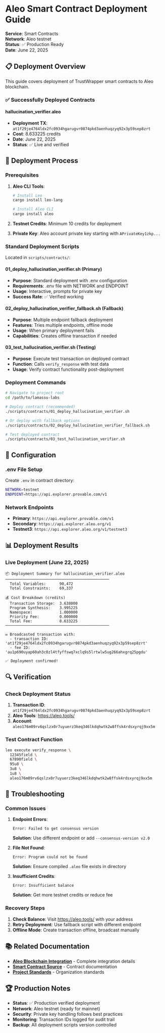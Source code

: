 # Aleo Smart Contract Deployment Guide

**Service**: Smart Contracts  
**Network**: Aleo testnet  
**Status**: ✅ Production Ready  
**Date**: June 22, 2025

## 📋 Deployment Overview

This guide covers deployment of TrustWrapper smart contracts to Aleo blockchain.

### ✅ Successfully Deployed Contracts

#### hallucination_verifier.aleo
- **Deployment TX**: `at1f29je4764ldx2fc0934hgarugvr0874pkd3aenhuqzyq92x3p59sep8zrt`
- **Cost**: 8.633225 credits
- **Date**: June 22, 2025
- **Status**: ✅ Live and verified

## 🚀 Deployment Process

### Prerequisites

1. **Aleo CLI Tools**:
   ```bash
   # Install Leo
   cargo install leo-lang
   
   # Install Aleo CLI
   cargo install aleo
   ```

2. **Testnet Credits**: Minimum 10 credits for deployment

3. **Private Key**: Aleo account private key starting with `APrivateKey1zkp...`

### Standard Deployment Scripts

Located in `scripts/contracts/`:

#### 01_deploy_hallucination_verifier.sh (Primary)
- **Purpose**: Standard deployment with .env configuration
- **Requirements**: .env file with NETWORK and ENDPOINT
- **Usage**: Interactive, prompts for private key
- **Success Rate**: ✅ Verified working

#### 02_deploy_hallucination_verifier_fallback.sh (Fallback)
- **Purpose**: Multiple endpoint fallback deployment
- **Features**: Tries multiple endpoints, offline mode
- **Usage**: When primary deployment fails
- **Capabilities**: Creates offline transaction if needed

#### 03_test_hallucination_verifier.sh (Testing)
- **Purpose**: Execute test transaction on deployed contract
- **Function**: Calls `verify_response` with test data
- **Usage**: Verify contract functionality post-deployment

### Deployment Commands

```bash
# Navigate to project root
cd /path/to/lamassu-labs

# Deploy contract (recommended)
./scripts/contracts/01_deploy_hallucination_verifier.sh

# Or deploy with fallback options
./scripts/contracts/02_deploy_hallucination_verifier_fallback.sh

# Test deployed contract
./scripts/contracts/03_test_hallucination_verifier.sh
```

## 🔧 Configuration

### .env File Setup
Create `.env` in contract directory:
```bash
NETWORK=testnet
ENDPOINT=https://api.explorer.provable.com/v1
```

### Network Endpoints
- **Primary**: `https://api.explorer.provable.com/v1`
- **Secondary**: `https://api.explorer.aleo.org/v1`
- **Testnet3**: `https://api.explorer.aleo.org/v1/testnet3`

## 📊 Deployment Results

### Live Deployment (June 22, 2025)

```
📦 Deployment Summary for hallucination_verifier.aleo
──────────────────────────────────────────────
  Total Variables:      90,472
  Total Constraints:    69,337

💰 Cost Breakdown (credits)
  Transaction Storage:  3.638000
  Program Synthesis:    3.995225
  Namespace:            1.000000
  Priority Fee:         0.000000
  Total Fee:            8.633225
──────────────────────────────────────────────

✉️ Broadcasted transaction with:
  - transaction ID: 'at1f29je4764ldx2fc0934hgarugvr0874pkd3aenhuqzyq92x3p59sep8zrt'
  - fee ID: 'au1p690uyap60ah3c0zl4tfyffswq7xclq9s5lrtwlw5ug266ahxgrq25pgdu'

✅ Deployment confirmed!
```

## 🔍 Verification

### Check Deployment Status
1. **Transaction ID**: `at1f29je4764ldx2fc0934hgarugvr0874pkd3aenhuqzyq92x3p59sep8zrt`
2. **Aleo Tools**: https://aleo.tools/
3. **Account**: `aleo176m09rv6qslzx0r7uyuerz3keq346lkdqhwtk2w8ffsk4rdsxyrqj9xx5m`

### Test Contract Function
```bash
leo execute verify_response \
  12345field \
  67890field \
  95u8 \
  3u8 \
  1u8 \
  aleo176m09rv6qslzx0r7uyuerz3keq346lkdqhwtk2w8ffsk4rdsxyrqj9xx5m
```

## 🚨 Troubleshooting

### Common Issues

1. **Endpoint Errors**:
   ```
   Error: Failed to get consensus version
   ```
   **Solution**: Use different endpoint or add `--consensus-version v2.0`

2. **File Not Found**:
   ```
   Error: Program could not be found
   ```
   **Solution**: Ensure compiled `.aleo` file exists in directory

3. **Insufficient Credits**:
   ```
   Error: Insufficient balance
   ```
   **Solution**: Get more testnet credits or reduce fee

### Recovery Steps

1. **Check Balance**: Visit https://aleo.tools/ with your address
2. **Retry Deployment**: Use fallback script with different endpoint
3. **Offline Mode**: Create transaction offline, broadcast manually

## 📚 Related Documentation

- **[Aleo Blockchain Integration](../../hackathon/ALEO_BLOCKCHAIN_INTEGRATION.md)** - Complete integration details
- **[Smart Contract Source](../../../src/contracts/README.md)** - Contract documentation
- **[Project Standards](../../compliance/standards/PROJECT_STRUCTURE_STANDARDS.md)** - Organization standards

## 🏆 Production Notes

- **Status**: ✅ Production verified deployment
- **Network**: Aleo testnet (ready for mainnet)
- **Security**: Private key handling follows best practices
- **Monitoring**: Transaction IDs logged for audit trail
- **Backup**: All deployment scripts version controlled
